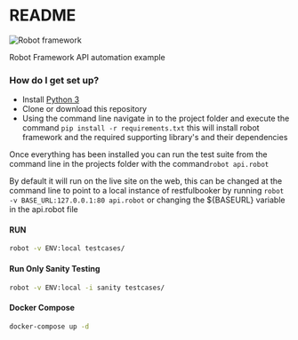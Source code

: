 # README #

![Robot framework](https://upload.wikimedia.org/wikipedia/commons/thumb/e/e4/Robot-framework-logo.png/250px-Robot-framework-logo.png)

Robot Framework API automation example

### How do I get set up? ###

* Install [Python 3](https://python.org/)
* Clone or download this repository
* Using the command line navigate in to the project folder and execute the command ```pip install -r requirements.txt``` this will install robot framework and the required supporting library's and their dependencies

Once everything has been installed you can run the test suite from the command line in the projects folder with the command```robot api.robot``` 

By default it will run on the live site on the web, this can be changed at the command line to point to a local instance of restfulbooker by running ```robot -v BASE_URL:127.0.0.1:80 api.robot``` or changing the ${BASEURL} variable in the api.robot file

#### RUN
```sh
robot -v ENV:local testcases/
```
#### Run Only Sanity Testing
```sh
robot -v ENV:local -i sanity testcases/
```

#### Docker Compose

```sh
docker-compose up -d
```
